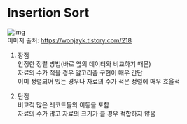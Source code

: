 # Insertion Sort

![img](https://t1.daumcdn.net/cfile/tistory/2569FD3854508BE811)  
이미지 출처: https://wonjayk.tistory.com/218  

1) 장점  
안정한 정렬 방법(바로 옆의 데이터와 비교하기 때문)  
자료의 수가 적을 경우 알고리즘 구현이 매우 간단  
이미 정렬되어 있는 경우나 자료의 수가 적은 정렬에 매우 효율적  
  
2) 단점  
비교적 많은 레코드들의 이동을 포함  
자료의 수가 많고 자료의 크기가 클 경우 적합하지 않음  